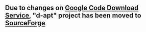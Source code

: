 ## Due to changes on [Google Code Download Service](http://google-opensource.blogspot.com.es/2013/05/a-change-to-google-code-download-service.html), "d-apt" project has been moved to [SourceForge](http://d-apt.sourceforge.net/) ##